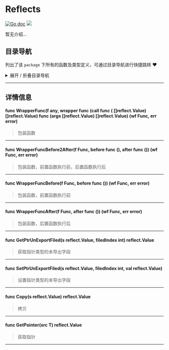 # Reflects

[![Go doc](https://img.shields.io/badge/go.dev-reference-brightgreen?logo=go&logoColor=white&style=flat)](https://pkg.go.dev/github.com/kercylan98/minotaur)
![](https://img.shields.io/badge/Email-kercylan@gmail.com-green.svg?style=flat)

暂无介绍...


## 目录导航
列出了该 `package` 下所有的函数及类型定义，可通过目录导航进行快捷跳转 ❤️
<details>
<summary>展开 / 折叠目录导航</summary>


> 包级函数定义

|函数名称|描述
|:--|:--
|[WrapperFunc](#WrapperFunc)|包装函数
|[WrapperFuncBefore2After](#WrapperFuncBefore2After)|包装函数，前置函数执行前，后置函数执行后
|[WrapperFuncBefore](#WrapperFuncBefore)|包装函数，前置函数执行前
|[WrapperFuncAfter](#WrapperFuncAfter)|包装函数，后置函数执行后
|[GetPtrUnExportFiled](#GetPtrUnExportFiled)|获取指针类型的未导出字段
|[SetPtrUnExportFiled](#SetPtrUnExportFiled)|设置指针类型的未导出字段
|[Copy](#Copy)|拷贝
|[GetPointer](#GetPointer)|获取指针



</details>


***
## 详情信息
#### func WrapperFunc(f any, wrapper func (call func ( []reflect.Value)  []reflect.Value)  func (args []reflect.Value)  []reflect.Value) (wf Func, err error)
<span id="WrapperFunc"></span>
> 包装函数

***
#### func WrapperFuncBefore2After(f Func, before func (), after func ()) (wf Func, err error)
<span id="WrapperFuncBefore2After"></span>
> 包装函数，前置函数执行前，后置函数执行后

***
#### func WrapperFuncBefore(f Func, before func ()) (wf Func, err error)
<span id="WrapperFuncBefore"></span>
> 包装函数，前置函数执行前

***
#### func WrapperFuncAfter(f Func, after func ()) (wf Func, err error)
<span id="WrapperFuncAfter"></span>
> 包装函数，后置函数执行后

***
#### func GetPtrUnExportFiled(s reflect.Value, filedIndex int) reflect.Value
<span id="GetPtrUnExportFiled"></span>
> 获取指针类型的未导出字段

***
#### func SetPtrUnExportFiled(s reflect.Value, filedIndex int, val reflect.Value)
<span id="SetPtrUnExportFiled"></span>
> 设置指针类型的未导出字段

***
#### func Copy(s reflect.Value) reflect.Value
<span id="Copy"></span>
> 拷贝

***
#### func GetPointer(src T) reflect.Value
<span id="GetPointer"></span>
> 获取指针

***
